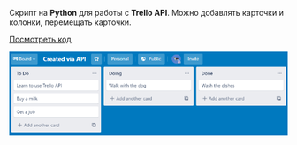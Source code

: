 Скрипт на **Python** для работы с **Trello API**. Можно добавлять карточки и колонки, перемещать карточки.

[Посмотреть код](https://github.com/charlieplanka/skillfactory-D1-trello-API)

![Project Image](../../assets/images/projects/trello.png)
